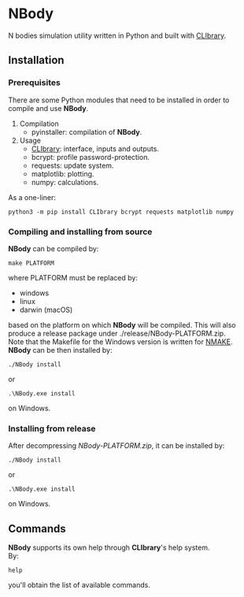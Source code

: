 # NBody

N bodies simulation utility written in Python and built with [CLIbrary](https://github.com/diantonioandrea/CLIbrary).

## Installation

### Prerequisites

There are some Python modules that need to be installed in order to compile and use **NBody**.

1. Compilation
	* pyinstaller: compilation of **NBody**.
2. Usage
	* [CLIbrary](https://github.com/diantonioandrea/CLIbrary): interface, inputs and outputs.
	* bcrypt: profile password-protection.
	* requests: update system.
	* matplotlib: plotting.
	* numpy: calculations.

As a one-liner:

	python3 -m pip install CLIbrary bcrypt requests matplotlib numpy

### Compiling and installing from source

**NBody** can be compiled by:

	make PLATFORM

where PLATFORM must be replaced by:

* windows
* linux
* darwin (macOS)

based on the platform on which **NBody** will be compiled. This will also produce a release package under ./release/NBody-PLATFORM.zip.  
Note that the Makefile for the Windows version is written for [NMAKE](https://learn.microsoft.com/en-gb/cpp/build/reference/nmake-reference?view=msvc-170).  
**NBody** can be then installed by:

	./NBody install

or

	.\NBody.exe install

on Windows.
	
### Installing from release

After decompressing *NBody-PLATFORM.zip*, it can be installed by:

	./NBody install

or

	.\NBody.exe install

on Windows.

## Commands

**NBody** supports its own help through **CLIbrary**'s help system.  
By:

	help

you'll obtain the list of available commands.
